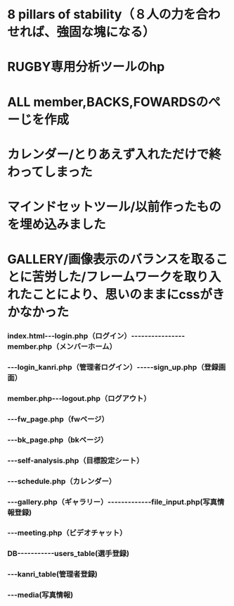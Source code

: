 # 8 pillars of stability（８人の力を合わせれば、強固な塊になる）
# RUGBY専用分析ツールのhp
# ALL member,BACKS,FOWARDSのぺーじを作成
# カレンダー/とりあえず入れただけで終わってしまった
# マインドセットツール/以前作ったものを埋め込みました
# GALLERY/画像表示のバランスを取ることに苦労した/フレームワークを取り入れたことにより、思いのままにcssがきかなかった
### index.html---login.php（ログイン）----------------member.php（メンバーホーム）
###           ---login_kanri.php（管理者ログイン）-----sign_up.php（登録画面）
### member.php---logout.php（ログアウト）
###           ---fw_page.php（fwページ）
###           ---bk_page.php（bkページ）
###           ---self-analysis.php（目標設定シート）
###           ---schedule.php（カレンダー）
###           ---gallery.php（ギャラリー）-------------file_input.php(写真情報登録) 
###           ---meeting.php（ビデオチャット）
### DB-----------users_table(選手登録)
###           ---kanri_table(管理者登録)
###           ---media(写真情報)
